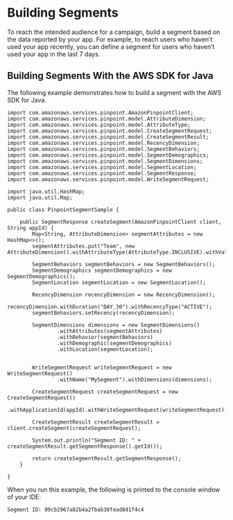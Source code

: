 # Building Segments<a name="segments-dimensional"></a>

To reach the intended audience for a campaign, build a segment based on the data reported by your app\. For example, to reach users who haven’t used your app recently, you can define a segment for users who haven’t used your app in the last 7 days\.

## Building Segments With the AWS SDK for Java<a name="segments-dimensional-example-java"></a>

The following example demonstrates how to build a segment with the AWS SDK for Java\.

```
import com.amazonaws.services.pinpoint.AmazonPinpointClient;
import com.amazonaws.services.pinpoint.model.AttributeDimension;
import com.amazonaws.services.pinpoint.model.AttributeType;
import com.amazonaws.services.pinpoint.model.CreateSegmentRequest;
import com.amazonaws.services.pinpoint.model.CreateSegmentResult;
import com.amazonaws.services.pinpoint.model.RecencyDimension;
import com.amazonaws.services.pinpoint.model.SegmentBehaviors;
import com.amazonaws.services.pinpoint.model.SegmentDemographics;
import com.amazonaws.services.pinpoint.model.SegmentDimensions;
import com.amazonaws.services.pinpoint.model.SegmentLocation;
import com.amazonaws.services.pinpoint.model.SegmentResponse;
import com.amazonaws.services.pinpoint.model.WriteSegmentRequest;

import java.util.HashMap;
import java.util.Map;

public class PinpointSegmentSample {

    public SegmentResponse createSegment(AmazonPinpointClient client, String appId) {
        Map<String, AttributeDimension> segmentAttributes = new HashMap<>();
        segmentAttributes.put("Team", new AttributeDimension().withAttributeType(AttributeType.INCLUSIVE).withValues("Lakers"));

        SegmentBehaviors segmentBehaviors = new SegmentBehaviors();
        SegmentDemographics segmentDemographics = new SegmentDemographics();
        SegmentLocation segmentLocation = new SegmentLocation();

        RecencyDimension recencyDimension = new RecencyDimension();
        recencyDimension.withDuration("DAY_30").withRecencyType("ACTIVE");
        segmentBehaviors.setRecency(recencyDimension);

        SegmentDimensions dimensions = new SegmentDimensions()
                .withAttributes(segmentAttributes)
                .withBehavior(segmentBehaviors)
                .withDemographic(segmentDemographics)
                .withLocation(segmentLocation);


        WriteSegmentRequest writeSegmentRequest = new WriteSegmentRequest()
                .withName("MySegment").withDimensions(dimensions);

        CreateSegmentRequest createSegmentRequest = new CreateSegmentRequest()
                .withApplicationId(appId).withWriteSegmentRequest(writeSegmentRequest);

        CreateSegmentResult createSegmentResult = client.createSegment(createSegmentRequest);

        System.out.println("Segment ID: " + createSegmentResult.getSegmentResponse().getId());

        return createSegmentResult.getSegmentResponse();
    }

}
```

When you run this example, the following is printed to the console window of your IDE:

```
Segment ID: 09cb2967a82b4a2fbab38fead8d1f4c4
```